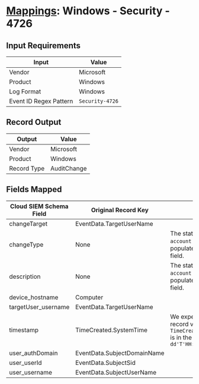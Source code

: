 # [Mappings](README.md): Windows - Security - 4726

## Input Requirements

|Input|Value|
|-----|-----|
|Vendor|Microsoft|
|Product|Windows|
|Log Format|Windows|
|Event ID Regex Pattern|`Security-4726`|

## Record Output

|Output|Value|
|------|-----|
|Vendor|Microsoft|
|Product|Windows|
|Record Type|AuditChange|

## Fields Mapped

|Cloud SIEM Schema Field|Original Record Key|Notes|
|-----------------------|-------------------|-----|
|changeTarget|EventData.TargetUserName||
|changeType|None|The static text `User account Deleted` is populated in this schema field.|
|description|None|The static text `A user account was deleted` is populated in this schema field.|
|device_hostname|Computer||
|targetUser_username|EventData.TargetUserName||
|timestamp|TimeCreated.SystemTime|We expect the orginal record value of `TimeCreated.SystemTime` is in the format `yyyy-MM-dd'T'HH:mm:ss.SSSSSSSSSZ`|
|user_authDomain|EventData.SubjectDomainName||
|user_userId|EventData.SubjectSid||
|user_username|EventData.SubjectUserName||

